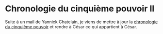 # Chronologie du cinquième pouvoir II

Suite à un mail de Yannick Chatelain, je viens de mettre à jour la [chronologie du cinquième pouvoir](https://tcrouzet.com/2006/12/24/chronologie-du-cinquieme-pouvoir/) et rendre à César ce qui appartient à César.